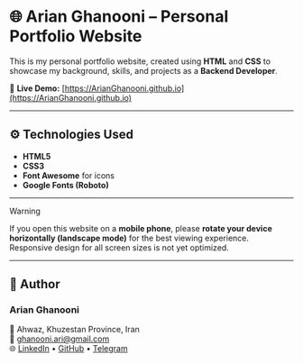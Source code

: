 # 🌐 Arian Ghanooni – Personal Portfolio Website

This is my personal portfolio website, created using **HTML** and **CSS** to showcase my background, skills, and projects as a **Backend Developer**.

🔗 **Live Demo:** [https://ArianGhanooni.github.io](https://ArianGhanooni.github.io)

---

## ⚙️ Technologies Used

- **HTML5**
- **CSS3**
- **Font Awesome** for icons  
- **Google Fonts (Roboto)**

---

> [!warning]
> If you open this website on a **mobile phone**, please **rotate your device horizontally (landscape mode)** for the best viewing experience.  
> Responsive design for all screen sizes is not yet optimized.

---

## 👤 Author

### **Arian Ghanooni**  
📍 Ahwaz, Khuzestan Province, Iran  
📧 [ghanooni.ari@gmail.com](mailto:ghanooni.ari@gmail.com)  
🌐 [LinkedIn](https://www.linkedin.com/in/arnghn) • [GitHub](https://github.com/ArianGhanooni) • [Telegram](https://t.me/ArnGhn)
